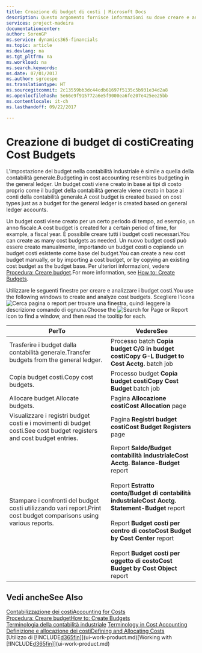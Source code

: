 ```yaml
---
title: Creazione di budget di costi | Microsoft Docs
description: Questo argomento fornisce informazioni su dove creare e analizzare budget costi.
services: project-madeira
documentationcenter: 
author: SorenGP
ms.service: dynamics365-financials
ms.topic: article
ms.devlang: na
ms.tgt_pltfrm: na
ms.workload: na
ms.search.keywords: 
ms.date: 07/01/2017
ms.author: sgroespe
ms.translationtype: HT
ms.sourcegitcommit: 2c13559bb3dc44cdb61697f5135c5b931e34d2a8
ms.openlocfilehash: 5e66e9f915772a6e5f9000ea6fe207e425ee25bb
ms.contentlocale: it-ch
ms.lasthandoff: 09/22/2017

---
```

# <a name="creating-cost-budgets"></a><span data-ttu-id="a9085-103">Creazione di budget di costi</span><span class="sxs-lookup"><span data-stu-id="a9085-103">Creating Cost Budgets</span></span>
<span data-ttu-id="a9085-104">L'impostazione del budget nella contabilità industriale è simile a quella della contabilità generale.</span><span class="sxs-lookup"><span data-stu-id="a9085-104">Budgeting in cost accounting resembles budgeting in the general ledger.</span></span> <span data-ttu-id="a9085-105">Un budget costi viene creato in base ai tipi di costo proprio come il budget della contabilità generale viene creato in base ai conti della contabilità generale.</span><span class="sxs-lookup"><span data-stu-id="a9085-105">A cost budget is created based on cost types just as a budget for the general ledger is created based on general ledger accounts.</span></span>  

<span data-ttu-id="a9085-106">Un budget costi viene creato per un certo periodo di tempo, ad esempio, un anno fiscale.</span><span class="sxs-lookup"><span data-stu-id="a9085-106">A cost budget is created for a certain period of time, for example, a fiscal year.</span></span> <span data-ttu-id="a9085-107">È possibile creare tutti i budget costi necessari.</span><span class="sxs-lookup"><span data-stu-id="a9085-107">You can create as many cost budgets as needed.</span></span> <span data-ttu-id="a9085-108">Un nuovo budget costi può essere creato manualmente, importando un budget costi o copiando un budget costi esistente come base del budget.</span><span class="sxs-lookup"><span data-stu-id="a9085-108">You can create a new cost budget manually, or by importing a cost budget, or by copying an existing cost budget as the budget base.</span></span> <span data-ttu-id="a9085-109">Per ulteriori informazioni, vedere [Procedura: Creare budget](finance-how-create-budgets.md).</span><span class="sxs-lookup"><span data-stu-id="a9085-109">For more information, see [How to: Create Budgets](finance-how-create-budgets.md).</span></span>

<span data-ttu-id="a9085-110">Utilizzare le seguenti finestre per creare e analizzare i budget costi.</span><span class="sxs-lookup"><span data-stu-id="a9085-110">You use the following windows to create and analyze cost budgets.</span></span> <span data-ttu-id="a9085-111">Scegliere l'icona ![Cerca pagina o report](media/ui-search/search_small.png "icona Cerca pagina o report") per trovare una finestra, quindi leggere la descrizione comando di ognuna.</span><span class="sxs-lookup"><span data-stu-id="a9085-111">Choose the ![Search for Page or Report](media/ui-search/search_small.png "Search for Page or Report icon") icon to find a window, and then read the tooltip for each.</span></span>

|<span data-ttu-id="a9085-112">Per</span><span class="sxs-lookup"><span data-stu-id="a9085-112">To</span></span>|<span data-ttu-id="a9085-113">Vedere</span><span class="sxs-lookup"><span data-stu-id="a9085-113">See</span></span>|  
|--------|---------|  
|<span data-ttu-id="a9085-114">Trasferire i budget dalla contabilità generale.</span><span class="sxs-lookup"><span data-stu-id="a9085-114">Transfer budgets from the general ledger.</span></span>|<span data-ttu-id="a9085-115">Processo batch **Copia budget C/G in budget costi**</span><span class="sxs-lookup"><span data-stu-id="a9085-115">**Copy G-L Budget to Cost Acctg.** batch job</span></span>|  
|<span data-ttu-id="a9085-116">Copia budget costi.</span><span class="sxs-lookup"><span data-stu-id="a9085-116">Copy cost budgets.</span></span>|<span data-ttu-id="a9085-117">Processo budget **Copia budget costi**</span><span class="sxs-lookup"><span data-stu-id="a9085-117">**Copy Cost Budget** batch job</span></span>|  
|<span data-ttu-id="a9085-118">Allocare budget.</span><span class="sxs-lookup"><span data-stu-id="a9085-118">Allocate budgets.</span></span>|<span data-ttu-id="a9085-119">Pagina **Allocazione costi**</span><span class="sxs-lookup"><span data-stu-id="a9085-119">**Cost Allocation** page</span></span>|  
|<span data-ttu-id="a9085-120">Visualizzare i registri budget costi e i movimenti di budget costi.</span><span class="sxs-lookup"><span data-stu-id="a9085-120">See cost budget registers and cost budget entries.</span></span>|<span data-ttu-id="a9085-121">Pagina **Registri budget costi**</span><span class="sxs-lookup"><span data-stu-id="a9085-121">**Cost Budget Registers** page</span></span>|  
|<span data-ttu-id="a9085-122">Stampare i confronti del budget costi utilizzando vari report.</span><span class="sxs-lookup"><span data-stu-id="a9085-122">Print cost budget comparisons using various reports.</span></span>|<span data-ttu-id="a9085-123">Report **Saldo/Budget contabilità industriale**</span><span class="sxs-lookup"><span data-stu-id="a9085-123">**Cost Acctg. Balance-Budget** report</span></span><br /><br /> <span data-ttu-id="a9085-124">Report **Estratto conto/Budget di contabilità industriale**</span><span class="sxs-lookup"><span data-stu-id="a9085-124">**Cost Acctg. Statement-Budget** report</span></span><br /><br /> <span data-ttu-id="a9085-125">Report **Budget costi per centro di costo**</span><span class="sxs-lookup"><span data-stu-id="a9085-125">**Cost Budget by Cost Center** report</span></span><br /><br /> <span data-ttu-id="a9085-126">Report **Budget costi per oggetto di costo**</span><span class="sxs-lookup"><span data-stu-id="a9085-126">**Cost Budget by Cost Object** report</span></span>|  

## <a name="see-also"></a><span data-ttu-id="a9085-127">Vedi anche</span><span class="sxs-lookup"><span data-stu-id="a9085-127">See Also</span></span>  
[<span data-ttu-id="a9085-128">Contabilizzazione dei costi</span><span class="sxs-lookup"><span data-stu-id="a9085-128">Accounting for Costs</span></span>](finance-manage-cost-accounting.md)  
[<span data-ttu-id="a9085-129">Procedura: Creare budget</span><span class="sxs-lookup"><span data-stu-id="a9085-129">How to: Create Budgets</span></span>](finance-how-create-budgets.md)  
<span data-ttu-id="a9085-130">[Terminologia della contabilità industriale](finance-terminology-in-cost-accounting.md) </span><span class="sxs-lookup"><span data-stu-id="a9085-130">[Terminology in Cost Accounting](finance-terminology-in-cost-accounting.md) </span></span>  
[<span data-ttu-id="a9085-131">Definizione e allocazione dei costi</span><span class="sxs-lookup"><span data-stu-id="a9085-131">Defining and Allocating Costs</span></span>](finance-define-and-allocate-costs.md)  
<span data-ttu-id="a9085-132">[Utilizzo di [!INCLUDE[d365fin](includes/d365fin_md.md)]](ui-work-product.md)</span><span class="sxs-lookup"><span data-stu-id="a9085-132">[Working with [!INCLUDE[d365fin](includes/d365fin_md.md)]](ui-work-product.md)</span></span>

